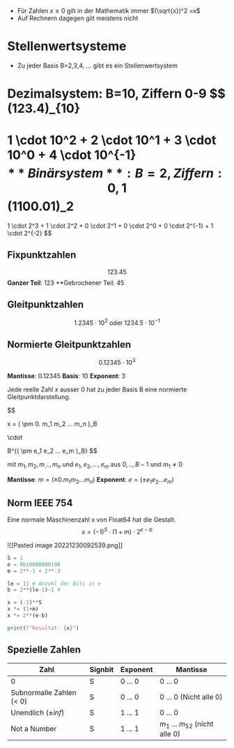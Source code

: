 - Für Zahlen $x \geq 0$ gilt in der Mathematik immer $(\sqrt{x})^2 =x$
- Auf Rechnern dagegen gilt meistens nicht

# Stellenwertsysteme
- Zu jeder Basis B=2,3,4, ... gibt es ein Stellenwertsystem

**Dezimalsystem**: B=10, Ziffern 0-9
$$
(123.4)_{10}
=
1 \cdot 10^2
+
2 \cdot 10^1
+
3 \cdot 10^0
+
4 \cdot 10^{-1}
$$
**Binärsystem**: B=2, Ziffern: 0,1
$$
(1100.01)_2
=
1 \cdot 2^3
+
1 \cdot 2^2
+
0 \cdot 2^1
+
0 \cdot 2^0
+
0 \cdot 2^{-1}
+
1 \cdot 2^{-2}
$$

## Fixpunktzahlen
$$
123.45
$$
**Ganzer Teil**: $123$
**Gebrochener Teil: $45$

## Gleitpunktzahlen

$$
1.2345 \cdot 10^2
\text{ oder }
1234.5 \cdot 10^{-1}
$$

## Normierte Gleitpunktzahlen

$$
0.12345
\cdot
10^3
$$

**Mantisse**: $0.12345$ 
**Basis**: $10$
**Exponent**: $3$

Jede reelle Zahl $x$ ausser $0$ hat zu jeder Basis B eine normierte Gleitpunktdarstellung.

$$

x = (
\pm
0.
m_1
m_2
...
m_n
)_B

\cdot

B^{(
\pm
e_1
e_2
...
e_m
)_B}
$$

mit $m_1, m_2,m_..., m_n$ und $e_1,e_2,...,e_m$ aus $0,.., B-1$ und $m_1 \neq 0$

**Mantisse**: $m = (\pm 0. m_1 m_2 ... m_n)$
**Exponent**: $e=(\pm e_1 e_2 ... e_m)$

## Norm IEEE 754
Eine normale Maschinenzahl x von Float64 hat die Gestalt.
$$
x = (-1)^S
\cdot
(1+m) \cdot
2^{e-b}
$$

![[Pasted image 20221230092539.png]]

```python
S = 1
e = 0b10000000100
m = 2**-1 + 2**-3

le = 11 # Anzahl der Bits in e
b = 2**(le-1)-1 #

x = (-1)**S
x *= (1+m)
x *= 2**(e-b)

print(f"Resultat: {x}")
```

## Spezielle Zahlen
| Zahl                  | Signbit | Exponent | Mantisse                  |
| --------------------- | ------- | -------- | ------------------------- |
| 0                     | S       | 0 ... 0  | 0 ... 0                   |
| Subnormalle Zahlen (< 0)   | S       | 0 ... 0  | 0 ... 0 (Nicht alle 0) |
| Unendlich ($\pm inf$) | S       | 1 ... 1  | 0 ... 0                   |
| Not a Number          | S       | 1 ... 1  | $m_1$ ... $m_{52}$ (nicht alle 0)|

